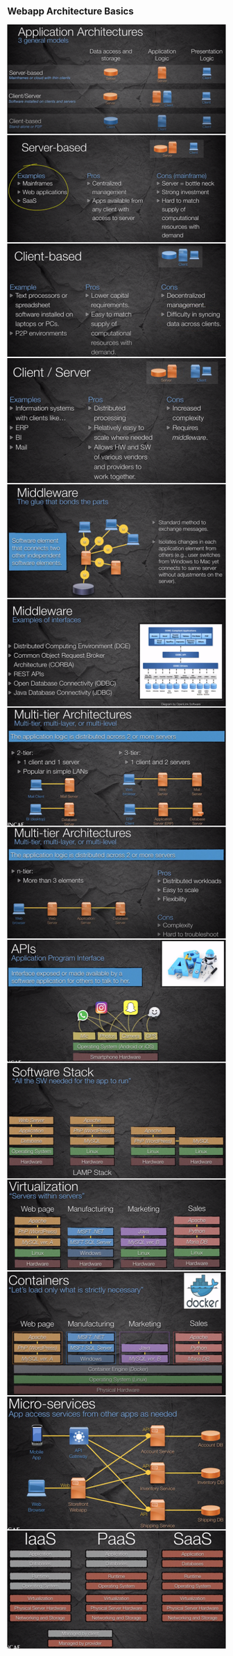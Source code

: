 ## Webapp Architecture Basics

![](images/Webapp_architecture/snap0158.png)
![](images/Webapp_architecture/snap0159.png)
![](images/Webapp_architecture/snap0161.png)
![](images/Webapp_architecture/snap0162.png)
![](images/Webapp_architecture/snap0163.png)
![](images/Webapp_architecture/snap0164.png)
![](images/Webapp_architecture/snap0166.png)
![](images/Webapp_architecture/snap0168.png)
![](images/Webapp_architecture/snap0169.png)
![](images/Webapp_architecture/snap0170.png)
![](images/Webapp_architecture/snap0171.png)
![](images/Webapp_architecture/snap0172.png)
![](images/Webapp_architecture/snap0173.png)
![](images/Webapp_architecture/snap0174.png)
